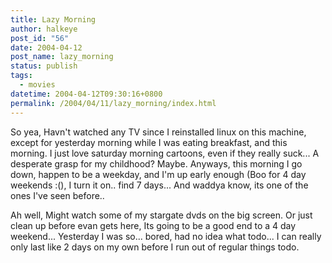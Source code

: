 ```yaml
---
title: Lazy Morning
author: halkeye
post_id: "56"
date: 2004-04-12
post_name: lazy_morning
status: publish
tags:
  - movies
datetime: 2004-04-12T09:30:16+0800
permalink: /2004/04/11/lazy_morning/index.html
---
```


So yea, Havn't watched any TV since I reinstalled linux on this machine, except for yesterday morning while I was eating breakfast, and this morning.
I just love saturday morning cartoons, even if they really suck... A desperate grasp for my childhood? Maybe.
Anyways, this morning I go down, happen to be a weekday, and I'm up early enough (Boo for 4 day weekends :(), I turn it on.. find 7 days... And waddya know, its one of the ones I've seen before..

Ah well, Might watch some of my stargate dvds on the big screen. Or just clean up before evan gets here, Its going to be a good end to a 4 day weekend... Yesterday I was so... bored, had no idea what todo... I can really only last like 2 days on my own before I run out of regular things todo.